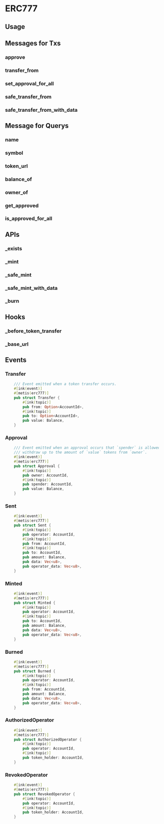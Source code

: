# ERC777

## Usage

## Messages for Txs

### approve

### transfer_from

### set_approval_for_all

### safe_transfer_from

### safe_transfer_from_with_data

## Message for Querys

### name

### symbol

### token_url

### balance_of

### owner_of

### get_approved

### is_approved_for_all

## APIs

### _exists

### _mint

### _safe_mint

### _safe_mint_with_data

### _burn

## Hooks

### _before_token_transfer

### _base_url

## Events

### Transfer

```rust
    /// Event emitted when a token transfer occurs.
    #[ink(event)]
    #[metis(erc777)]
    pub struct Transfer {
        #[ink(topic)]
        pub from: Option<AccountId>,
        #[ink(topic)]
        pub to: Option<AccountId>,
        pub value: Balance,
    }
```

### Approval

```rust
    /// Event emitted when an approval occurs that `spender` is allowed to 
    /// withdraw up to the amount of `value` tokens from `owner`.
    #[ink(event)]
    #[metis(erc777)]
    pub struct Approval {
        #[ink(topic)]
        pub owner: AccountId,
        #[ink(topic)]
        pub spender: AccountId,
        pub value: Balance,
    }
```

### Sent

```rust
    #[ink(event)]
    #[metis(erc777)]
    pub struct Sent {
        #[ink(topic)]
        pub operator: AccountId,
        #[ink(topic)]
        pub from: AccountId,
        #[ink(topic)]
        pub to: AccountId,
        pub amount: Balance,
        pub data: Vec<u8>,
        pub operator_data: Vec<u8>,
    }
```

### Minted

```rust
    #[ink(event)]
    #[metis(erc777)]
    pub struct Minted {
        #[ink(topic)]
        pub operator: AccountId,
        #[ink(topic)]
        pub to: AccountId,
        pub amount: Balance,
        pub data: Vec<u8>,
        pub operator_data: Vec<u8>,
    }
```

### Burned

```rust
    #[ink(event)]
    #[metis(erc777)]
    pub struct Burned {
        #[ink(topic)]
        pub operator: AccountId,
        #[ink(topic)]
        pub from: AccountId,
        pub amount: Balance,
        pub data: Vec<u8>,
        pub operator_data: Vec<u8>,
    }
```

### AuthorizedOperator

```rust
    #[ink(event)]
    #[metis(erc777)]
    pub struct AuthorizedOperator {
        #[ink(topic)]
        pub operator: AccountId,
        #[ink(topic)]
        pub token_holder: AccountId,
    }
```

### RevokedOperator

```rust
    #[ink(event)]
    #[metis(erc777)]
    pub struct RevokedOperator {
        #[ink(topic)]
        pub operator: AccountId,
        #[ink(topic)]
        pub token_holder: AccountId,
    }
```
